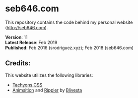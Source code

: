 # seb646.com
This repository contains the code behind my personal website (http://seb646.com). 


**Version**: 11<br>
**Latest Release**: Feb 2019<br>
**Published**: Feb 2016 (srodriguez.xyz); Feb 2018 (seb646.com)

## Credits:
This website utilizes the following libraries:

- [Tachyons CSS](http://tachyons.io/)
- [Animsition](http://git.blivesta.com/animsition/) and [Rippler](http://git.blivesta.com/rippler/) by [Blivesta](https://www.blivesta.com/)